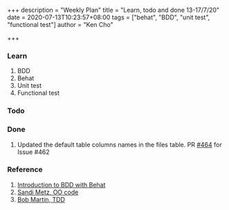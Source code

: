 +++
description = "Weekly Plan"
title = "Learn, todo and done 13-17/7/20"
date = 2020-07-13T10:23:57+08:00
tags = ["behat", "BDD", "unit test", "functional test"]
author = "Ken Cho"

+++
### Learn
1. BDD
2. Behat
3. Unit test
4. Functional test

### Todo

### Done
1. Updated the default table columns names in the files table.
PR [#464](https://github.com/gigascience/gigadb-website/pull/464) for Issue #462


### Reference
1. [Introduction to BDD with Behat](https://www.youtube.com/watch?v=bCLlBgYQoIk)
2. [Sandi Metz, OO code](https://www.youtube.com/watch?v=8bZh5LMaSmE)
3. [Bob Martin, TDD](http://blog.cleancoder.com/uncle-bob/2014/12/17/TheCyclesOfTDD.html)



